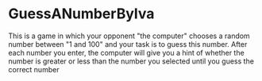 # GuessANumberByIva
 This is a game in which your opponent "the computer" chooses a random number 
 between "1 and 100" and your task is to guess this number. 
 After each number you enter, the computer will give you a hint of 
 whether the number is greater or less than the number you selected 
 until you guess the correct number
